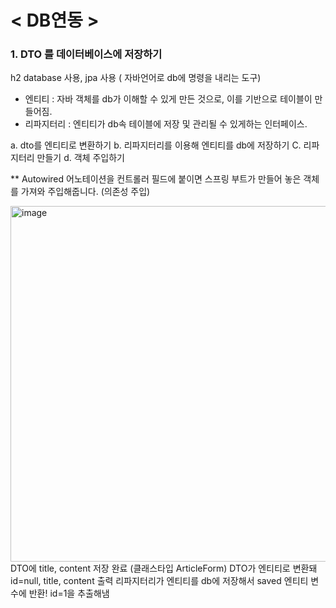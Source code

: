 # < DB연동 >

### 1. DTO 를 데이터베이스에 저장하기
h2 database 사용, jpa 사용 ( 자바언어로 db에 명령을 내리는 도구)

- 엔티티 : 자바 객체를 db가 이해할 수 있게 만든 것으로, 이를 기반으로 테이블이 만들어짐.
- 리파지터리 : 엔티티가 db속 테이블에 저장 및 관리될 수 있게하는 인터페이스.

a. dto를 엔티티로 변환하기
b. 리파지터리를 이용해 엔티티를 db에 저장하기
C. 리파지터리 만들기
d. 객체 주입하기

** Autowired 어노테이션을 컨트롤러 필드에 붙이면 스프링 부트가 만들어 놓은 객체를 가져와 주입해줍니다. (의존성 주입)

<img width="569" alt="image" src="https://github.com/user-attachments/assets/725f26a3-ee68-43c5-ae91-2ea5eff1a93f">
DTO에 title, content 저장 완료 (클래스타입 ArticleForm)
DTO가 엔티티로 변환돼 id=null, title, content 출력
리파지터리가 엔티티를 db에 저장해서 saved 엔티티 변수에 반환! id=1을 추출해냄
